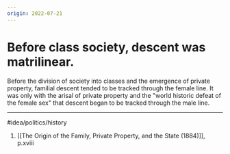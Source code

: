 ```yaml
---
origin: 2022-07-21
---
```

# Before class society, descent was matrilinear. 
Before the division of society into classes and the emergence of private property, familial descent tended to be tracked through the female line. It was only with the arisal of private property and the "world historic defeat of the female sex" that descent began to be tracked through the male line. 

---
#idea/politics/history 

1. [[The Origin of the Family, Private Property, and the State (1884)]], p.xviii